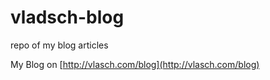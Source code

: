 # vladsch-blog
repo of my blog articles

My Blog on [http://vlasch.com/blog](http://vlasch.com/blog)
